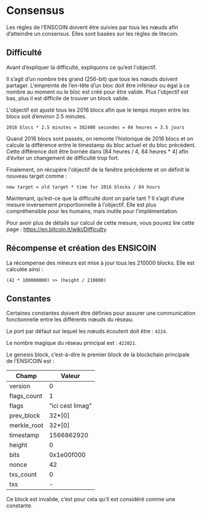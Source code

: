 # Consensus

Les règles de l’ENSCOIN doivent être suivies par tous les nœuds afin d’atteindre un consensus. Elles sont basées sur les règles de litecoin.

## Difficulté

Avant d’expliquer la difficulté, expliquons ce qu’est l'objectif.

Il s’agit d’un nombre très grand (256-bit) que tous les nœuds doivent partager. L'empreinte de l’en-tête d’un bloc doit être inférieur ou égal à ce nombre au moment ou le bloc est créé pour être valide. Plus l'objectif est bas, plus il est difficile de trouver un block valide.

L'objectif est ajusté tous les 2016 blocs afin que le temps moyen entre les blocs soit d’environ 2.5 minutes.

```
2016 blocs * 2.5 minutes = 302400 secondes = 84 heures = 3.5 jours
```

Quand 2016 blocs sont passés, on remonte l’historique de 2016 blocs et on calcule la différence entre le timestamp du bloc actuel et du bloc précédent. Cette différence doit être bornée dans [84 heures / 4, 84 heures * 4] afin d’éviter un changement de difficulté trop fort.

Finalement, on récupère l'objectif de la fenêtre précédente et on définit le nouveau target comme :

```
new target = old target * time for 2016 blocks / 84 hours
```

Maintenant, qu’est-ce que la difficulté dont on parle tant ? Il s’agit d’une mesure inversement proportionnelle à l'objectif. Elle est plus compréhensible pour les humains, mais inutile pour l’implémentation.

Pour avoir plus de détails sur calcul de cette mesure, vous pouvez lire cette page : https://en.bitcoin.it/wiki/Difficulty.

## Récompense et création des ENSICOIN

La récompense des mineurs est mise à jour tous les 210000 blocks. Elle est calculée ainsi :

```
(42 * 100000000) >> (height / 210000)
```

## Constantes

Certaines constantes doivent être définies pour assurer une communication fonctionnelle entre les différents nœuds du réseau.

Le port par défaut sur lequel les nœuds écoutent doit être : `4224`.

Le nombre magique du réseau principal est : `422021`.

Le genesis block, c’est-à-dire le premier block de la blockchain principale de l’ENSICOIN est :

| Champ     | Valeur 		 |
|-----------|----------------|
|version    |0       		 |
|flags_count|1       		 |
|flags      |"ici cest limag"|
|prev_block |32*[0]          |
|merkle_root|32*[0]          |
|timestamp  |1566862920      |
|height     |0               |
|bits       |0x1e00f000      |
|nonce      |42              |
|txs_count  |0               |
|txs        |-               |

Ce block est invalide, c’est pour cela qu’il est considéré comme une constante.
